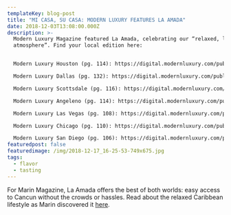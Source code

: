 ```yaml
---
templateKey: blog-post
title: "MI CASA, SU CASA: MODERN LUXURY FEATURES LA AMADA"
date: 2018-12-03T13:08:00.000Z
description: >-
  Modern Luxury Magazine featured La Amada, celebrating our “relaxed, luxurious
  atmosphere”. Find your local edition here:


  Modern Luxury Houston (pg. 114): https://digital.modernluxury.com/publication/?i=538701&ver=html5&p=133

  Modern Luxury Dallas (pg. 132): https://digital.modernluxury.com/publication/?i=536399&ver=html5&p=134

  Modern Luxury Scottsdale (pg. 116): https://digital.modernluxury.com/publication/?i=536573&ver=html5&p=118

  Modern Luxury Angeleno (pg. 114): https://digital.modernluxury.com/publication/?i=536572&ver=html5&p=116

  Modern Luxury Las Vegas (pg. 108): https://digital.modernluxury.com/publication/?i=538691&ver=html5&p=110

  Modern Luxury Chicago (pg. 110): https://digital.modernluxury.com/publication/?i=537934&ver=html5&p=110

  Modern Luxury San Diego (pg. 106): https://digital.modernluxury.com/publication/?i=538562&ver=html5&p=108
featuredpost: false
featuredimage: /img/2018-12-17_16-25-53-749x675.jpg
tags:
  - flavor
  - tasting
---
```

For Marin Magazine, La Amada offers the best of both worlds: easy access to Cancun without the crowds or hassles. Read about the relaxed Caribbean lifestyle as Marin discovered it [here](https://www.marinmagazine.com/hola-mexico-south-of-the-border-second-home/).